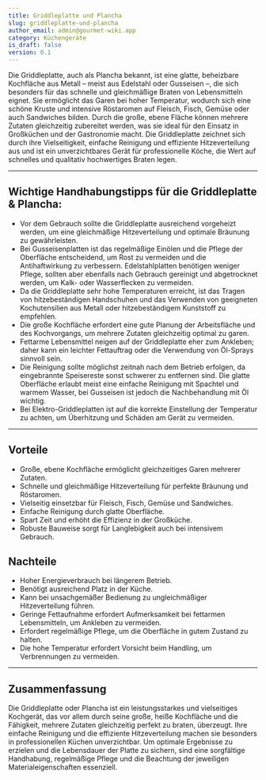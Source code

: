 ```yaml
---
title: Griddleplatte und Plancha
slug: griddleplatte-und-plancha
author_email: admin@gourmet-wiki.app
category: Küchengeräte
is_draft: false
version: 0.1
---
```

Die Griddleplatte, auch als Plancha bekannt, ist eine glatte, beheizbare Kochfläche aus Metall – meist aus Edelstahl oder Gusseisen –, die sich besonders für das schnelle und gleichmäßige Braten von Lebensmitteln eignet. Sie ermöglicht das Garen bei hoher Temperatur, wodurch sich eine schöne Kruste und intensive Röstaromen auf Fleisch, Fisch, Gemüse oder auch Sandwiches bilden. Durch die große, ebene Fläche können mehrere Zutaten gleichzeitig zubereitet werden, was sie ideal für den Einsatz in Großküchen und der Gastronomie macht. Die Griddleplatte zeichnet sich durch ihre Vielseitigkeit, einfache Reinigung und effiziente Hitzeverteilung aus und ist ein unverzichtbares Gerät für professionelle Köche, die Wert auf schnelles und qualitativ hochwertiges Braten legen.

____

## Wichtige Handhabungstipps für die Griddleplatte & Plancha:

- Vor dem Gebrauch sollte die Griddleplatte ausreichend vorgeheizt werden, um eine gleichmäßige Hitzeverteilung und optimale Bräunung zu gewährleisten.
- Bei Gusseisenplatten ist das regelmäßige Einölen und die Pflege der Oberfläche entscheidend, um Rost zu vermeiden und die Antihaftwirkung zu verbessern. Edelstahlplatten benötigen weniger Pflege, sollten aber ebenfalls nach Gebrauch gereinigt und abgetrocknet werden, um Kalk- oder Wasserflecken zu vermeiden.
- Da die Griddleplatte sehr hohe Temperaturen erreicht, ist das Tragen von hitzebeständigen Handschuhen und das Verwenden von geeigneten Kochutensilien aus Metall oder hitzebeständigem Kunststoff zu empfehlen.
- Die große Kochfläche erfordert eine gute Planung der Arbeitsfläche und des Kochvorgangs, um mehrere Zutaten gleichzeitig optimal zu garen.
- Fettarme Lebensmittel neigen auf der Griddleplatte eher zum Ankleben; daher kann ein leichter Fettauftrag oder die Verwendung von Öl-Sprays sinnvoll sein.
- Die Reinigung sollte möglichst zeitnah nach dem Betrieb erfolgen, da eingebrannte Speisereste sonst schwerer zu entfernen sind. Die glatte Oberfläche erlaubt meist eine einfache Reinigung mit Spachtel und warmem Wasser, bei Gusseisen ist jedoch die Nachbehandlung mit Öl wichtig.
- Bei Elektro-Griddleplatten ist auf die korrekte Einstellung der Temperatur zu achten, um Überhitzung und Schäden am Gerät zu vermeiden.

____

## Vorteile

- Große, ebene Kochfläche ermöglicht gleichzeitiges Garen mehrerer Zutaten.
- Schnelle und gleichmäßige Hitzeverteilung für perfekte Bräunung und Röstaromen.
- Vielseitig einsetzbar für Fleisch, Fisch, Gemüse und Sandwiches.
- Einfache Reinigung durch glatte Oberfläche.
- Spart Zeit und erhöht die Effizienz in der Großküche.
- Robuste Bauweise sorgt für Langlebigkeit auch bei intensivem Gebrauch.

## Nachteile

- Hoher Energieverbrauch bei längerem Betrieb.
- Benötigt ausreichend Platz in der Küche.
- Kann bei unsachgemäßer Bedienung zu ungleichmäßiger Hitzeverteilung führen.
- Geringe Fettaufnahme erfordert Aufmerksamkeit bei fettarmen Lebensmitteln, um Ankleben zu vermeiden.
- Erfordert regelmäßige Pflege, um die Oberfläche in gutem Zustand zu halten.
- Die hohe Temperatur erfordert Vorsicht beim Handling, um Verbrennungen zu vermeiden.

____

## Zusammenfassung

Die Griddleplatte oder Plancha ist ein leistungsstarkes und vielseitiges Kochgerät, das vor allem durch seine große, heiße Kochfläche und die Fähigkeit, mehrere Zutaten gleichzeitig perfekt zu braten, überzeugt. Ihre einfache Reinigung und die effiziente Hitzeverteilung machen sie besonders in professionellen Küchen unverzichtbar. Um optimale Ergebnisse zu erzielen und die Lebensdauer der Platte zu sichern, sind eine sorgfältige Handhabung, regelmäßige Pflege und die Beachtung der jeweiligen Materialeigenschaften essenziell.